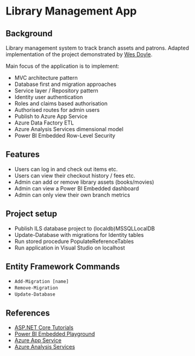 # Library Management App

## Background
Library management system to track branch assets and patrons. Adapted implementation of the project demonstrated by [Wes Doyle](https://www.youtube.com/watch?v=WTVcLFTgDqs). 

Main focus of the application is to implement:

* MVC architecture pattern
* Database first and migration approaches
* Service layer / Repository pattern
* Identity user authentication
* Roles and claims based authorisation
* Authorised routes for admin users
* Publish to Azure App Service
* Azure Data Factory ETL 
* Azure Analysis Services dimensional model
* Power BI Embedded Row-Level Security 

## Features

* Users can log in and check out items etc.
* Users can view their checkout history / fees etc.
* Admin can add or remove library assets (books/movies)
* Admin can view a Power BI Embedded dashboard
* Admin can only view their own branch metrics

## Project setup
* Publish ILS database project to (localdb)MSSQLLocalDB
* Update-Database with migrations for Identity tables
* Run stored procedure PopulateReferenceTables
* Run application in Visual Studio on localhost

## Entity Framework Commands

* `Add-Migration [name]`
* `Remove-Migration`
* `Update-Database`

## References

* [ASP.NET Core Tutorials](https://www.youtube.com/watch?v=4IgC2Q5-yDE&list=PL6n9fhu94yhVkdrusLaQsfERmL_Jh4XmU)
* [Power BI Embedded Playground](https://microsoft.github.io/PowerBI-JavaScript/demo/v2-demo/index.html)
* [Azure App Service](https://azure.microsoft.com/en-gb/services/app-service/#getting-started)
* [Azure Analysis Services](https://docs.microsoft.com/en-us/azure/analysis-services/analysis-services-overview)